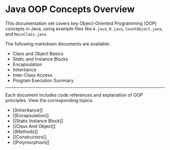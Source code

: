 # Java OOP Concepts Overview

This documentation set covers key Object-Oriented Programming (OOP) concepts in Java, using example files like `A.java`, `B.java`, `CountObject.java`, and `MainClass.java`.

The following markdown documents are available:

- Class and Object Basics
- Static and Instance Blocks
- Encapsulation
- Inheritance
- Inter-Class Access
- Program Execution Summary

---

Each document includes code references and explanation of OOP principles. View the corresponding topics:
- [[Inheritance]]
- [[Encapsulation]]
- [[Static Instance Block]]
- [[Class And Object]]
- [[Methods]]
- [[Constructors]]
- [[Polymorphism]]

